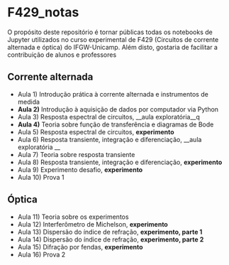# F429_notas
O propósito deste repositório é tornar públicas todas os notebooks de Jupyter utilizados no curso experimental de F429 (Circuitos de corrente alternada e óptica) do IFGW-Unicamp. Além disto, gostaria de facilitar  a contribuição de  alunos e professores

## Corrente alternada
* Aula 1) Introdução prática à corrente alternada e instrumentos de medida		 
* __Aula 2)__ Introdução à aquisição de dados por computador via Python		
* Aula 3) Resposta espectral de circuitos, __aula exploratória__q
* __Aula 4)__ Teoria sobre função de transferência e diagramas de Bode		
* Aula 5) Resposta espectral de circuitos, __experimento__
* Aula 6) Resposta transiente, integração e diferenciação, __aula exploratória	__
* Aula 7) Teoria sobre resposta transiente	
* Aula 8) Resposta transiente, integração e diferenciação, __experimento__
* Aula 9) Experimento desafio, __experimento__
* Aula 10) Prova 1

## Óptica
* Aula 11) Teoria sobre os experimentos
* Aula 12) Interferômetro de Michelson, __experimento__
* Aula 13) Dispersão do índice de refração, __experimento, parte 1__
* Aula 14) Dispersão do índice de refração, __experimento, parte 2__
* Aula 15) Difração por fendas, __experimento__
* Aula 16) Prova 2 
